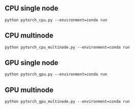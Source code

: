 ## CPU single node
```
python pytorch_cpu.py --environment=conda run
```

## CPU multinode
```
python pytorch_cpu_multinode.py --environment=conda run
```

## GPU single node
```
python pytorch_gpu.py --environment=conda run
```

## GPU multinode
```
python pytorch_gpu_multinode.py --environment=conda run
```